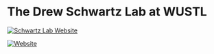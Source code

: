 # The Drew Schwartz Lab at WUSTL

[![Schwartz Lab Website](https://github.com/DJSchwartzLab/.github/assets/45835846/5b84d597-07ce-4aad-9dc9-96034806c9bd)](https://djschwartzlab.wustl.edu/)

[![Website](https://img.shields.io/badge/Website-djschwartzlab.wustl.edu-9c7?style=for-the-badge)](https://djschwartzlab.wustl.edu/)
